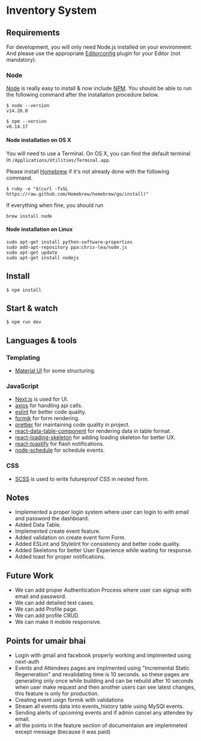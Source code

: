 
# Inventory System

## Requirements

For development, you will only need Node.js installed on your environment.
And please use the appropriate [Editorconfig](http://editorconfig.org/) plugin for your Editor (not mandatory).

### Node

[Node](http://nodejs.org/) is really easy to install & now include [NPM](https://npmjs.org/).
You should be able to run the following command after the installation procedure
below.

    $ node --version
    v14.20.0

    $ npm --version
    v6.14.17

#### Node installation on OS X

You will need to use a Terminal. On OS X, you can find the default terminal in
`/Applications/Utilities/Terminal.app`.

Please install [Homebrew](http://brew.sh/) if it's not already done with the following command.

    $ ruby -e "$(curl -fsSL https://raw.github.com/Homebrew/homebrew/go/install)"

If everything when fine, you should run

    brew install node

#### Node installation on Linux

    sudo apt-get install python-software-properties
    sudo add-apt-repository ppa:chris-lea/node.js
    sudo apt-get update
    sudo apt-get install nodejs


## Install

    $ npm install


## Start & watch

    $ npm run dev


## Languages & tools

### Templating

- [Material UI](https://mui.com/material-ui/getting-started/overview/) for some structuring.

### JavaScript

- [Next.js](https://github.com/vercel/next.js) is used for UI.
- [axios](https://www.npmjs.com/package/axios) for handling api calls.
- [eslint](https://eslint.org/) for better code quality.
- [formik](https://formik.org/) for form rendering.
- [prettier](https://prettier.io/) for maintaining code quality in project.
- [react-data-table-component](https://www.npmjs.com/package/react-data-table-component) for rendering data in table format.
- [react-loading-skeleton](https://www.npmjs.com/package/react-loading-skeleton) for adding loading skeleton for better UX.
- [react-toastify](https://www.npmjs.com/package/react-toastify) for flash notifications.
- [node-schedule](https://www.npmjs.com/package/node-schedule) for schedule events.

### CSS
- [SCSS](https://sass-lang.com/) is used to write futureproof CSS in nested form.

## Notes
- Implemented a proper login system where user can login to with email and password the dashboard.
- Added Data Table.
- Implemented create event feature.
- Added validation on create event form Form.
- Added ESLint and Stylelint for consistency and better code quality.
- Added Skeletons for better User Experience while waiting for response.
- Added toast for proper notifications.

## Future Work
- We can add proper Authentication Process where user can signup with email and password.
- We can add detailed test cases.
- We can add Profile page.
- We can add profile CRUD.
- We can make it mobile responsive.

## Points for umair bhai
- Login with gmail and facebook properly working and implmented using next-auth
- Events and Attendees pages are implmented using "Incremental Static Regeneration" and revalidating time is 10 seconds. so these pages are generating only once while building and can be rebuild after 10 seconds when user make request and then another users can see latest changes, this feature is only for production.
- Creating event usign formik with validations
- Stream all events data into events_history table using MySQl events.
- Sending alerts of upcoming events and if admin cancel any attendee by email.
- all the points in the feature section of documentaion are implemneted except message (because it was paid)


